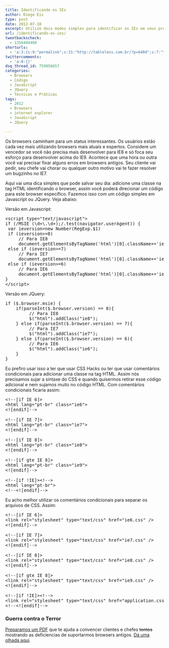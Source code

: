 ```yaml
---
title: Identificando os IEs
author: Diego Eis
type: post
date: 2012-07-10
excerpt: Utilize dois modos simples para identificar os IEs em seus projetos.
url: /identificando-os-ies/
tweetbackscheck:
  - 1356404460
shorturls:
  - 'a:3:{s:9:"permalink";s:31:"http://tableless.com.br/?p=6404";s:7:"tinyurl";s:26:"http://tinyurl.com/d2dhykv";s:4:"isgd";s:19:"http://is.gd/HZpEUc";}'
twittercomments:
  - 'a:0:{}'
dsq_thread_id: 759056657
categories:
  - Browsers
  - Código
  - JavaScript
  - JQuery
  - Técnicas e Práticas
tags:
  - 2012
  - Browsers
  - internet explorer
  - JavaScript
  - JQuery

---
```

Os browsers caminham para um status interessantes. Os usuários estão cada vez mais utilizando browsers mais atuais e espertos. Considere um vencedor se você não precisa mais desenvolver para IE8 e só foca seu esforço para desenvolver acima do IE9. Acontece que uma hora ou outra você vai precisar fixar alguns erros em browsers antigos. Seu cliente vai pedir, seu chefe vai chorar ou qualquer outro motivo vai te fazer resolver um bugzinho no IE7.

Aqui vai uma dica simples que pode salvar seu dia: adicione uma classe na tag HTML identificando o browser, assim você poderá direcionar um código para este browser específico. Fazemos isso com um código simples em Javascript ou JQuery. Veja abaixo:

Versão em Javascript:

<pre class="lang-javascript">&lt;script type="text/javascript"&gt;
if (/MSIE (\d+\.\d+);/.test(navigator.userAgent)) {
 var ieversion=new Number(RegExp.$1)
 if (ieversion&gt;=8)
     // Para IE8
     document.getElementsByTagName('html')[0].className+='ie8';
 else if (ieversion&gt;=7)
     // Para IE7
     document.getElementsByTagName('html')[0].className+='ie7';
 else if (ieversion&gt;=6)
     // Para IE6
     document.getElementsByTagName('html')[0].className+='ie6';
}
&lt;/script&gt;
</pre>

Versão em JQuery:

<pre class="lang-javascript">if ($.browser.msie) {
    if(parseInt($.browser.version) == 8){
         // Para IE8
         $("html").addClass("ie8");
    } else if(parseInt($.browser.version) == 7){
         // Para IE7
         $("html").addClass("ie7");
    } else if(parseInt($.browser.version) == 6){
         // Para IE6
         $("html").addClass("ie6");
    }
}
</pre>

Eu prefiro usar isso a ter que usar CSS Hacks ou ter que usar comentários condicionais para adicionar uma classe na tag HTML. Assim nós precisamos sujar a sintaxe do CSS e quando quisermos retirar esse código adicional e nem sujamos muito no código HTML. Com comentários condicionais ficaria assim:

<pre class="lang-html">&lt;!--[if IE 6]&gt;
&lt;html lang="pt-br" class="ie6"&gt;
&lt;![endif]--&gt;

&lt;!--[if IE 7]&gt;
&lt;html lang="pt-br" class="ie7"&gt;
&lt;![endif]--&gt;

&lt;!--[if IE 8]&gt;
&lt;html lang="pt-br" class="ie8"&gt;
&lt;![endif]--&gt;

&lt;!--[if gte IE 8]&gt;
&lt;html lang="pt-br" class="ie9"&gt;
&lt;![endif]--&gt;

&lt;!--[if !IE]&gt;&lt;!--&gt;
&lt;html lang="pt-br"&gt;
&lt;!--&lt;![endif]--&gt;
</pre>

Eu acho melhor utilizar os comentários condicionais para separar os arquivos de CSS. Assim:

<pre class="lang-html">&lt;!--[if IE 6]&gt;
&lt;link rel="stylesheet" type="text/css" href="ie6.css" /&gt;
&lt;![endif]--&gt;

&lt;!--[if IE 7]&gt;
&lt;link rel="stylesheet" type="text/css" href="ie7.css" /&gt;
&lt;![endif]--&gt;

&lt;!--[if IE 8]&gt;
&lt;link rel="stylesheet" type="text/css" href="ie8.css" /&gt;
&lt;![endif]--&gt;

&lt;!--[if gte IE 8]&gt;
&lt;link rel="stylesheet" type="text/css" href="ie9.css" /&gt;
&lt;![endif]--&gt;

&lt;!--[if !IE]&gt;&lt;!--&gt;
&lt;link rel="stylesheet" type="text/css" href="application.css" /&gt;
&lt;!--&lt;![endif]--&gt;
</pre>

### Guerra contra o Terror

[Preparamos um PDF][1] que te ajuda a convencer clientes e chefes <del>tontos</del> mostrando as deficiencias de suportarmos browsers antigos. [Dá uma olhada aqui][1].

 [1]: http://tableless.com.br/browsers-antigos-guerra-contra-o-terror/